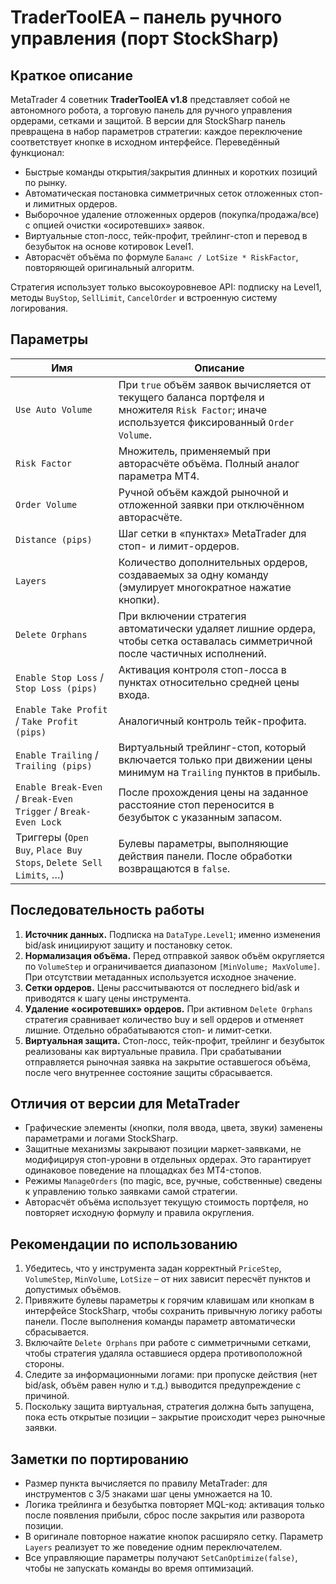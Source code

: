 # TraderToolEA – панель ручного управления (порт StockSharp)

## Краткое описание

MetaTrader 4 советник **TraderToolEA v1.8** представляет собой не автономного робота, а торговую панель
для ручного управления ордерами, сетками и защитой. В версии для StockSharp панель превращена в набор
параметров стратегии: каждое переключение соответствует кнопке в исходном интерфейсе. Переведённый
функционал:

* Быстрые команды открытия/закрытия длинных и коротких позиций по рынку.
* Автоматическая постановка симметричных сеток отложенных стоп- и лимитных ордеров.
* Выборочное удаление отложенных ордеров (покупка/продажа/все) с опцией очистки «осиротевших» заявок.
* Виртуальные стоп-лосс, тейк-профит, трейлинг-стоп и перевод в безубыток на основе котировок Level1.
* Авторасчёт объёма по формуле `Баланс / LotSize * RiskFactor`, повторяющей оригинальный алгоритм.

Стратегия использует только высокоуровневое API: подписку на Level1, методы `BuyStop`, `SellLimit`,
`CancelOrder` и встроенную систему логирования.

## Параметры

| Имя | Описание |
| --- | --- |
| `Use Auto Volume` | При `true` объём заявок вычисляется от текущего баланса портфеля и множителя `Risk Factor`; иначе используется фиксированный `Order Volume`. |
| `Risk Factor` | Множитель, применяемый при авторасчёте объёма. Полный аналог параметра MT4. |
| `Order Volume` | Ручной объём каждой рыночной и отложенной заявки при отключённом авторасчёте. |
| `Distance (pips)` | Шаг сетки в «пунктах» MetaTrader для стоп- и лимит-ордеров. |
| `Layers` | Количество дополнительных ордеров, создаваемых за одну команду (эмулирует многократное нажатие кнопки). |
| `Delete Orphans` | При включении стратегия автоматически удаляет лишние ордера, чтобы сетка оставалась симметричной после частичных исполнений. |
| `Enable Stop Loss` / `Stop Loss (pips)` | Активация контроля стоп-лосса в пунктах относительно средней цены входа. |
| `Enable Take Profit` / `Take Profit (pips)` | Аналогичный контроль тейк-профита. |
| `Enable Trailing` / `Trailing (pips)` | Виртуальный трейлинг-стоп, который включается только при движении цены минимум на `Trailing` пунктов в прибыль. |
| `Enable Break-Even` / `Break-Even Trigger` / `Break-Even Lock` | После прохождения цены на заданное расстояние стоп переносится в безубыток с указанным запасом. |
| Триггеры (`Open Buy`, `Place Buy Stops`, `Delete Sell Limits`, …) | Булевы параметры, выполняющие действия панели. После обработки возвращаются в `false`. |

## Последовательность работы

1. **Источник данных.** Подписка на `DataType.Level1`; именно изменения bid/ask инициируют защиту и
   постановку сеток.
2. **Нормализация объёма.** Перед отправкой заявок объём округляется по `VolumeStep` и ограничивается
   диапазоном `[MinVolume; MaxVolume]`. При отсутствии метаданных используется исходное значение.
3. **Сетки ордеров.** Цены рассчитываются от последнего bid/ask и приводятся к шагу цены инструмента.
4. **Удаление «осиротевших» ордеров.** При активном `Delete Orphans` стратегия сравнивает количество buy и
   sell ордеров и отменяет лишние. Отдельно обрабатываются стоп- и лимит-сетки.
5. **Виртуальная защита.** Стоп-лосс, тейк-профит, трейлинг и безубыток реализованы как виртуальные
   правила. При срабатывании отправляется рыночная заявка на закрытие оставшегося объёма, после чего
   внутреннее состояние защиты сбрасывается.

## Отличия от версии для MetaTrader

* Графические элементы (кнопки, поля ввода, цвета, звуки) заменены параметрами и логами StockSharp.
* Защитные механизмы закрывают позиции маркет-заявками, не модифицируя стоп-уровни в отдельных ордерах.
  Это гарантирует одинаковое поведение на площадках без MT4-стопов.
* Режимы `ManageOrders` (по magic, все, ручные, собственные) сведены к управлению только заявками самой
  стратегии.
* Авторасчёт объёма использует текущую стоимость портфеля, но повторяет исходную формулу и правила
  округления.

## Рекомендации по использованию

1. Убедитесь, что у инструмента задан корректный `PriceStep`, `VolumeStep`, `MinVolume`, `LotSize` – от них
   зависит пересчёт пунктов и допустимых объёмов.
2. Привяжите булевы параметры к горячим клавишам или кнопкам в интерфейсе StockSharp, чтобы сохранить
   привычную логику работы панели. После выполнения команды параметр автоматически сбрасывается.
3. Включайте `Delete Orphans` при работе с симметричными сетками, чтобы стратегия удаляла оставшиеся
   ордера противоположной стороны.
4. Следите за информационными логами: при пропуске действия (нет bid/ask, объём равен нулю и т.д.)
   выводится предупреждение с причиной.
5. Поскольку защита виртуальная, стратегия должна быть запущена, пока есть открытые позиции – закрытие
   происходит через рыночные заявки.

## Заметки по портированию

* Размер пункта вычисляется по правилу MetaTrader: для инструментов с 3/5 знаками шаг цены умножается на 10.
* Логика трейлинга и безубытка повторяет MQL-код: активация только после появления прибыли, сброс после
  закрытия или разворота позиции.
* В оригинале повторное нажатие кнопок расширяло сетку. Параметр `Layers` реализует то же поведение одним
  переключателем.
* Все управляющие параметры получают `SetCanOptimize(false)`, чтобы не запускать команды во время оптимизаций.

